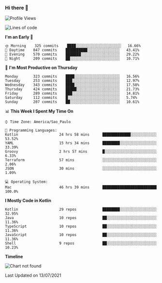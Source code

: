 ### Hi there 👋

<!--
**fernandonogueira/fernandonogueira** is a ✨ _special_ ✨ repository because its `README.md` (this file) appears on your GitHub profile.

Here are some ideas to get you started:

- 🔭 I’m currently working on ...
- 🌱 I’m currently learning ...
- 👯 I’m looking to collaborate on ...
- 🤔 I’m looking for help with ...
- 💬 Ask me about ...
- 📫 How to reach me: ...
- 😄 Pronouns: ...
- ⚡ Fun fact: ...
-->

<!--START_SECTION:waka-->
![Profile Views](http://img.shields.io/badge/Profile%20Views-18-blue)

![Lines of code](https://img.shields.io/badge/From%20Hello%20World%20I%27ve%20Written-457381%20lines%20of%20code-blue)

**I'm an Early 🐤** 

```text
🌞 Morning    325 commits    ████░░░░░░░░░░░░░░░░░░░░░   16.66% 
🌆 Daytime    847 commits    ██████████░░░░░░░░░░░░░░░   43.41% 
🌃 Evening    570 commits    ███████░░░░░░░░░░░░░░░░░░   29.22% 
🌙 Night      209 commits    ██░░░░░░░░░░░░░░░░░░░░░░░   10.71%

```
📅 **I'm Most Productive on Thursday** 

```text
Monday       323 commits    ████░░░░░░░░░░░░░░░░░░░░░   16.56% 
Tuesday      253 commits    ███░░░░░░░░░░░░░░░░░░░░░░   12.97% 
Wednesday    343 commits    ████░░░░░░░░░░░░░░░░░░░░░   17.58% 
Thursday     424 commits    █████░░░░░░░░░░░░░░░░░░░░   21.73% 
Friday       289 commits    ███░░░░░░░░░░░░░░░░░░░░░░   14.81% 
Saturday     112 commits    █░░░░░░░░░░░░░░░░░░░░░░░░   5.74% 
Sunday       207 commits    ██░░░░░░░░░░░░░░░░░░░░░░░   10.61%

```


📊 **This Week I Spent My Time On** 

```text
⌚︎ Time Zone: America/Sao_Paulo

💬 Programming Languages: 
Kotlin                   24 hrs 58 mins      █████████████░░░░░░░░░░░░   53.52% 
YAML                     15 hrs 34 mins      ████████░░░░░░░░░░░░░░░░░   33.39% 
Groovy                   2 hrs 57 mins       █░░░░░░░░░░░░░░░░░░░░░░░░   6.33% 
Terraform                57 mins             ░░░░░░░░░░░░░░░░░░░░░░░░░   2.06% 
JSON                     30 mins             ░░░░░░░░░░░░░░░░░░░░░░░░░   1.09%

💻 Operating System: 
Mac                      46 hrs 39 mins      █████████████████████████   100.0%

```

**I Mostly Code in Kotlin** 

```text
Kotlin                   29 repos            ████████░░░░░░░░░░░░░░░░░   32.95% 
Java                     10 repos            ██░░░░░░░░░░░░░░░░░░░░░░░   11.36% 
TypeScript               10 repos            ██░░░░░░░░░░░░░░░░░░░░░░░   11.36% 
JavaScript               10 repos            ██░░░░░░░░░░░░░░░░░░░░░░░   11.36% 
Shell                    9 repos             ██░░░░░░░░░░░░░░░░░░░░░░░   10.23%

```


**Timeline**

![Chart not found](https://raw.githubusercontent.com/fernandonogueira/fernandonogueira/master/charts/bar_graph.png) 


 Last Updated on 13/07/2021
<!--END_SECTION:waka-->
